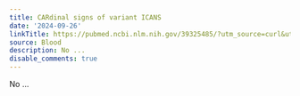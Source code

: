 ```yaml
---
title: CARdinal signs of variant ICANS
date: '2024-09-26'
linkTitle: https://pubmed.ncbi.nlm.nih.gov/39325485/?utm_source=curl&utm_medium=rss&utm_campaign=journals&utm_content=7603509&fc=None&ff=20240926193913&v=2.18.0.post9+e462414
source: Blood
description: No ...
disable_comments: true
---
```

No ...